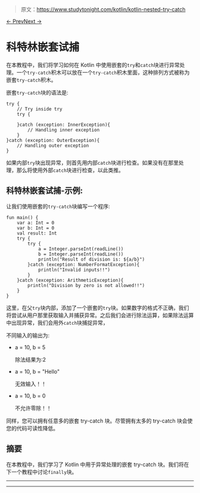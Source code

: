 > 原文：<https://www.studytonight.com/kotlin/kotlin-nested-try-catch>

[← Prev](/kotlin/kotlin-multiple-catch-blocks "Kotlin Multiple Catch")[Next →](/kotlin/kotlin-finally-block "Kotlin finally Block")

# 科特林嵌套试捕

在本教程中，我们将学习如何在 Kotlin 中使用嵌套的`try`和`catch`块进行异常处理。一个`try-catch`积木可以放在一个`try-catch`积木里面，这种排列方式被称为嵌套`try-catch`积木。

嵌套`try-catch`块的语法是:

```
try {
    // Try inside try
    try {

    }catch (exception: InnerException){
        // Handling inner exception
    }
}catch (exception: OuterException){
    // Handling outer exception
}
```

如果内部`try`块出现异常，则首先用内部`catch`块进行检查。如果没有在那里处理，那么将使用外部`catch`块进行检查，以此类推。

## 科特林嵌套试捕-示例:

让我们使用嵌套的`try-catch`块编写一个程序:

```
fun main() {
    var a: Int = 0
    var b: Int = 0
    val result: Int
    try {
        try {
            a = Integer.parseInt(readLine())
            b = Integer.parseInt(readLine())
            println("Result of division is: ${a/b}")
        }catch (exception: NumberFormatException){
            println("Invalid inputs!!")
        }
    }catch (exception: ArithmeticException){
        println("Division by zero is not allowed!!")
    }
}
```

这里，在父`try`块内部，添加了一个嵌套的`try`块。如果数字的格式不正确，我们将尝试从用户那里获取输入并捕获异常。之后我们会进行除法运算，如果除法运算中出现异常，我们会用外`catch`块捕捉异常，

不同输入的输出为:

*   a = 10, b = 5

    除法结果为:2

*   a = 10, b = "Hello"

    无效输入！！

*   a = 10, b = 0

    不允许零除！！

同样，您可以拥有任意多的嵌套 try-catch 块。尽管拥有太多的 try-catch 块会使您的代码可读性降低。

## 摘要

在本教程中，我们学习了 Kotlin 中用于异常处理的嵌套 try-catch 块。我们将在下一个教程中讨论`finally`块。

* * *

* * *